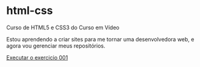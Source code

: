 # html-css
 Curso de HTML5 e CSS3 do Curso em Vídeo

 Estou aprendendo a criar sites para me tornar uma desenvolvedora web, e agora vou gerenciar meus repositórios.

 <a href="https://juli4g.github.io/html-css/exercicios/ex001/index.html"> Executar o exercicio 001 </a>